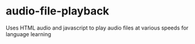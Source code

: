 # audio-file-playback
Uses HTML audio and javascript to play audio files at various speeds for language learning

